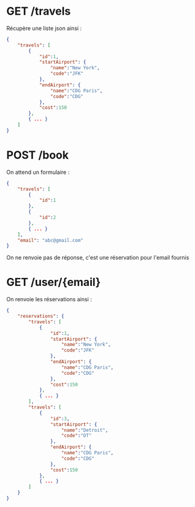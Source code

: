 # GET /travels

Récupère une liste json ainsi :

```json
{
    "travels": [
        {
            "id":1,
            "startAirport": {
                "name":"New York",
                "code":"JFK"
            },
            "endAirport": {
                "name":"CDG Paris",
                "code":"CDG"
            },
            "cost":150
        },
        { ... }
    ]
}
```

# POST /book

On attend un formulaire :

```json
{
    "travels": [
        {
            "id":1
        },
        {
            "id":2
        },
        { ... }
    ],
    "email": "abc@gmail.com"
}
```

On ne renvoie pas de réponse, c'est une réservation pour l'email fournis

# GET /user/{email}

On renvoie les réservations ainsi :

```json
{
    "reservations": {
        "travels": [
            {
                "id":1,
                "startAirport": {
                    "name":"New York",
                    "code":"JFK"
                },
                "endAirport": {
                    "name":"CDG Paris",
                    "code":"CDG"
                },
                "cost":150
            },
            { ... }
        ],
        "travels": [
            {
                "id":3,
                "startAirport": {
                    "name":"Detroit",
                    "code":"DT"
                },
                "endAirport": {
                    "name":"CDG Paris",
                    "code":"CDG"
                },
                "cost":150
            },
            { ... }
        ]
    }
}
```